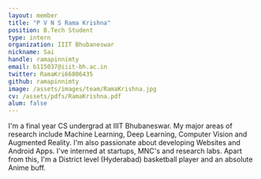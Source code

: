 ```yaml
---
layout: member
title: "P V N S Rama Krishna"
position: B.Tech Student
type: intern
organization: IIIT Bhubaneswar
nickname: Sai
handle: ramapinnimty
email: b115037@iiit-bh.ac.in
twitter: RamaKri66806435
github: ramapinnimty
image: /assets/images/team/RamaKrishna.jpg
cv: /assets/pdfs/RamaKrishna.pdf
alum: false
---
```


I'm a final year CS undergrad at IIIT Bhubaneswar. My major areas of research include Machine Learning, Deep Learning, Computer Vision and Augmented Reality. I'm also passionate about developing Websites and Android Apps. I've interned at startups, MNC's and research labs. Apart from this, I'm a District level (Hyderabad) basketball player and an absolute Anime buff.